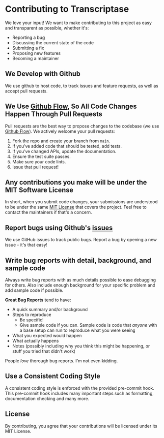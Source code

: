# Contributing to Transcriptase
We love your input! We want to make contributing to this project as easy and transparent as possible, whether it's:

- Reporting a bug
- Discussing the current state of the code
- Submitting a fix
- Proposing new features
- Becoming a maintainer

## We Develop with Github
We use github to host code, to track issues and feature requests, as well as accept pull requests.

## We Use [Github Flow](https://docs.github.com/en/get-started/using-github/github-flow), So All Code Changes Happen Through Pull Requests
Pull requests are the best way to propose changes to the codebase (we use [Github Flow](https://docs.github.com/en/get-started/using-github/github-flow)). We actively welcome your pull requests:

1. Fork the repo and create your branch from `main`.
2. If you've added code that should be tested, add tests.
3. If you've changed APIs, update the documentation.
4. Ensure the test suite passes.
5. Make sure your code lints.
6. Issue that pull request!

## Any contributions you make will be under the MIT Software License
In short, when you submit code changes, your submissions are understood to be under the same [MIT License](http://choosealicense.com/licenses/mit/) that covers the project. Feel free to contact the maintainers if that's a concern.

## Report bugs using Github's [issues](https://github.com/davidrudlstorfer/pyskel/issues)
We use GitHub issues to track public bugs. Report a bug by opening a new issue - it's that easy!

## Write bug reports with detail, background, and sample code
Always write bug reports with as much details possible to ease debugging for others. Also include enough background for your specific problem and add sample code if possible.

**Great Bug Reports** tend to have:

- A quick summary and/or background
- Steps to reproduce
  - Be specific!
  - Give sample code if you can. Sample code is code that *anyone* with a base setup can run to reproduce what you were seeing
- What you expected would happen
- What actually happens
- Notes (possibly including why you think this might be happening, or stuff you tried that didn't work)

People *love* thorough bug reports. I'm not even kidding.

## Use a Consistent Coding Style
A consistent coding style is enforced with the provided pre-commit hook. This pre-commit hook includes many important steps such as formatting, documentation checking and many more.

## License
By contributing, you agree that your contributions will be licensed under its MIT License.
